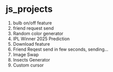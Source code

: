 # js_projects

1. bulb on/off feature
2. friend request send
3. Random color generator
4. IPL Winner 2025 Prediction
5. Download feature
6. Friend Reqest send in few seconds, sending...
7. Image Swap
8. Insects Generator
9. Custom cursor
